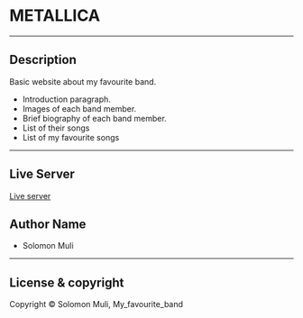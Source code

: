 <!--ABOUT MY FAVOURITE BAND -->
# METALLICA

---
## Description
Basic website about my favourite band.

- Introduction paragraph.
- Images of each band member.
- Brief biography of each band member.
- List of their songs
- List of my favourite songs

---
## Live Server
[Live server](https://solomonmuli.github.io/Favourite-Band/)

## Author Name

- Solomon Muli


---
## License & copyright

Copyright © Solomon Muli, My_favourite_band

